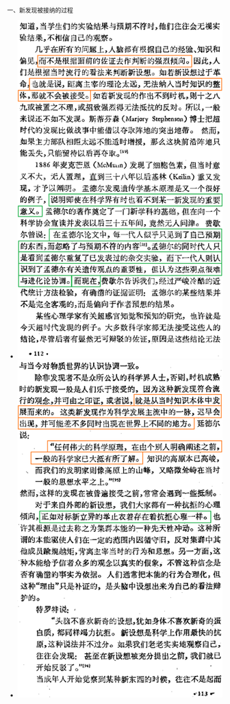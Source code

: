 一、新发现被接纳的过程  
* ![photo](/books/2018040607-The-Art-of-Scientific-Investigation/photo/026.png)  
* ![photo](/books/2018040607-The-Art-of-Scientific-Investigation/photo/027.png)  
